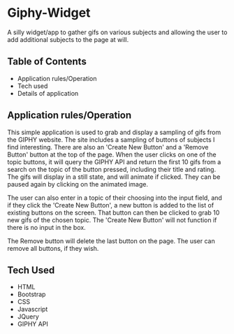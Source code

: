 # Giphy-Widget
A silly widget/app to gather gifs on various subjects and allowing the user to add additional subjects to the page at will.

## Table of Contents
* Application rules/Operation
* Tech used
* Details of application

## Application rules/Operation

This simple application is used to grab and display a sampling of gifs from the GIPHY website. The site includes a sampling of buttons of subjects I find interesting. There are also an 'Create New Button' and a 'Remove Button' button at the top of the page. When the user clicks on one of the topic buttons, it will query the GIPHY API and return the first 10 gifs from a search on the topic of the button pressed, including their title and rating. The gifs will display in a still state, and will animate if clicked. They can be paused again by clicking on the animated image. 

The user can also enter in a topic of their choosing into the input field, and if they click the 'Create New Button', a new button is added to the list of existing buttons on the screen. That button can then be clicked to grab 10 new gifs of the chosen topic. The 'Create New Button' will not function if there is no input in the box. 

The Remove button will delete the last button on the page. The user can remove all buttons, if they wish. 

## Tech Used

* HTML
* Bootstrap
* CSS
* Javascript
* JQuery
* GIPHY API

